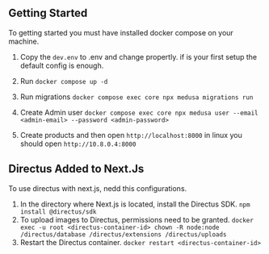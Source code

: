 ## Getting Started
To getting started you must have installed docker compose on
your machine.

1. Copy the `dev.env` to .env and change propertly. if is your first
setup the default config is enough.

2. Run `docker compose up -d`

3. Run migrations `docker compose exec core npx medusa migrations run`

4. Create Admin user `docker compose exec core npx medusa user --email <admin-email> --password <admin-password>`

5. Create products and then open `http://localhost:8000` in linux you should open `http://10.8.0.4:8000`

## Directus Added to Next.Js
To use directus with next.js, nedd this configurations.

1. In the directory where Next.js is located, install the Directus SDK. `npm install @directus/sdk`
2. To upload images to Directus, permissions need to be granted. `docker exec -u root <directus-container-id> chown -R node:node /directus/database /directus/extensions /directus/uploads`
3. Restart the Directus container. `docker restart <directus-container-id>`
